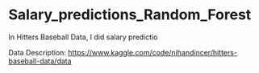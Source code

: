 # Salary_predictions_Random_Forest
In Hitters Baseball Data, I did salary predictio


Data Description:
https://www.kaggle.com/code/nihandincer/hitters-baseball-data/data 
